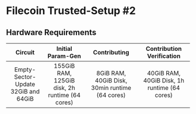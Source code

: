 # Filecoin Trusted-Setup #2

## Hardware Requirements

| Circuit | Initial Param-Gen | Contributing | Contribution Verification | 
| :-----: | :------: | :------: | :------: |
| Empty-Sector-Update 32GiB and 64GiB | 155GiB RAM, 125GiB disk, 2h runtime (64 cores) | 8GiB RAM, 40GiB Disk, 30min runtime (64 cores) | 40GiB RAM, 40GiB Disk, 1h runtime (64 cores) |
